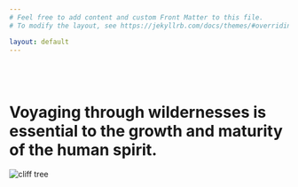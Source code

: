 ```yaml
---
# Feel free to add content and custom Front Matter to this file.
# To modify the layout, see https://jekyllrb.com/docs/themes/#overriding-theme-defaults

layout: default
---
```






<br>
<br>
<h1><b>Voyaging through wildernesses is essential to the growth and maturity of the human spirit.</b></h1>
<img src="https://drive.google.com/uc?export=view&id=1Z1g9LuVJJqwa8nK86XAZbtZjaiBHuu3N" alt="cliff tree">